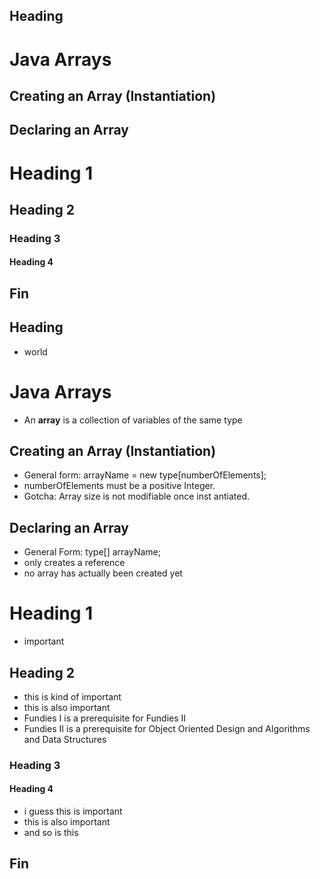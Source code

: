 ## Heading

# Java Arrays

## Creating an Array (Instantiation)

## Declaring an Array

# Heading 1

## Heading 2

### Heading 3

#### Heading 4

## Fin

## Heading
- world

# Java Arrays
- An **array** is a collection of variables of the same type

## Creating an Array (Instantiation)
- General form:  arrayName = new type[numberOfElements];
- numberOfElements must be a positive Integer.
- Gotcha: Array size is not modifiable once inst antiated.

## Declaring an Array
- General Form: type[] arrayName;
- only creates a reference
- no array has actually been created yet

# Heading 1
- important

## Heading 2
- this is kind of important
- this is also important
-  Fundies I is a prerequisite for Fundies II
-  Fundies II is a prerequisite for Object Oriented Design and Algorithms and Data Structures

### Heading 3

#### Heading 4
- i guess this is important
- this is also important
- and so is this

## Fin